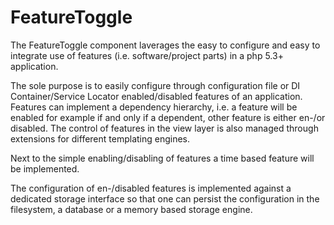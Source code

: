 # FeatureToggle

The FeatureToggle component laverages the easy to configure and easy to integrate
use of features (i.e. software/project parts) in a php 5.3+ application.

The sole purpose is to easily configure through configuration file or DI
Container/Service Locator enabled/disabled features of an application. Features
can implement a dependency hierarchy, i.e. a feature will be enabled for example
if and only if a dependent, other feature is either en-/or disabled. The control
of features in the view layer is also managed through extensions for different
templating engines.

Next to the simple enabling/disabling of features a time based feature will be
implemented.

The configuration of en-/disabled features is implemented against a dedicated
storage interface so that one can persist the configuration in the filesystem,
a database or a memory based storage engine.